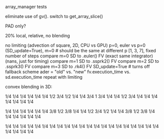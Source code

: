 array_manager tests

eliminate use of gv(). switch to get_array_slice()

PAD only?

20% local, relative, no blending

no limiting (advection of square, 2D, CPU vs GPU)
    p=0, euler vs p=0 (SD_update=True), m=0 # should be the same
    at different p [1, 3, 7], fixed number of steps
        compare m=0 SD to .euler() FV (exact same integrator) (nans, just for timing)
        compare m=1 SD to .ssprk2() FV
        compare m=2 SD to .ssprk3() FV
        compare m=3 SD to .rk4() FV
    SD_update=True # turns off fallback scheme
    ader = "old" vs. "new"
    fv.execution_time vs. sd.execution_time
repeat with limiting

convex blending in 3D:

1/4 1/4 1/4 1/4 1/4
1/4 1/2 3/4 1/2 1/4
1/4 3/4  1  3/4 1/4
1/4 1/2 3/4 1/4 1/4
1/4 1/4 1/4 1/4 1/4

1/4 1/4 1/4 1/4 1/4
1/4 3/8 1/2 3/8 1/4
1/4 1/2 3/4 1/2 1/4
1/4 3/8 1/2 3/8 1/4
1/4 1/4 1/4 1/4 1/4

1/4 1/4 1/4 1/4 1/4
1/4 1/4 1/4 1/4 1/4
1/4 1/4 1/4 1/4 1/4
1/4 1/4 1/4 1/4 1/4
1/4 1/4 1/4 1/4 1/4
